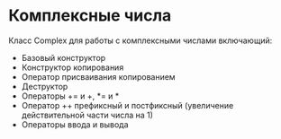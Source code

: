 # Комплексные числа

Класс Complex для работы с комплексными числами включающий:

-	Базовый конструктор
-	Конструктор копирования
-	Оператор присваивания копированием
-	Деструктор
-	Операторы += и +, *= и *
-	Оператор ++ префиксный и постфиксный (увеличение действительной части числа на 1)
-	Операторы ввода и вывода
